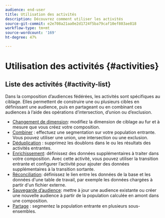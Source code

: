 ```yaml
---
audience: end-user
title: Utilisation des activités
description: Découvrez comment utiliser les activités
source-git-commit: e2e708a21aa0e2d1724f5ba79caf10ef803ae818
workflow-type: tm+mt
source-wordcount: '169'
ht-degree: 47%

---
```



# Utilisation des activités {#activities}

## Liste des activités {#activity-list}

Dans la composition d’audiences fédérées, les activités sont spécifiques au ciblage. Elles permettent de construire une ou plusieurs cibles en définissant une audience, puis en partageant ou en combinant ces audiences à l’aide des opérations d’intersection, d’union ou d’exclusion.

<!--to update -->

* [Changement de dimension](change-dimension.md): modifiez la dimension de ciblage au fur et à mesure que vous créez votre composition.
* [Combiner](combine.md) : effectuez une segmentation sur votre population entrante. Vous pouvez utiliser une union, une intersection ou une exclusion.
* [Déduplication](deduplication.md) : supprimez les doublons dans le ou les résultats des activités entrantes.
* [Enrichissement](enrichment.md): définissez des données supplémentaires à traiter dans votre composition. Avec cette activité, vous pouvez utiliser la transition entrante et configurer l’activité pour ajouter des données supplémentaires à la transition sortante.
* [Réconciliation](reconciliation.md): définissez le lien entre les données de la base et les données d&#39;une table de travail, par exemple les données chargées à partir d&#39;un fichier externe.
* [Sauvegarde d’audience](save-audience.md): mettre à jour une audience existante ou créer une nouvelle audience à partir de la population calculée en amont dans une composition.
* [Partage](split.md) : segmentez la population entrante en plusieurs sous-ensembles.

